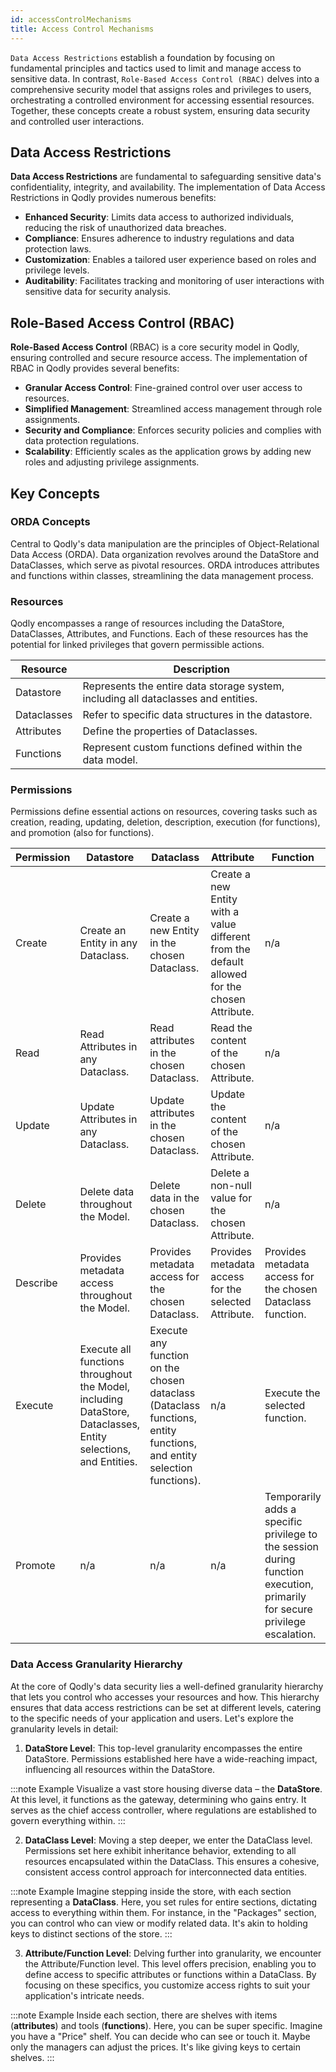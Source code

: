 ```yaml
---
id: accessControlMechanisms
title: Access Control Mechanisms
---
```


`Data Access Restrictions` establish a foundation by focusing on fundamental principles and tactics used to limit and manage access to sensitive data. In contrast, `Role-Based Access Control (RBAC)` delves into a comprehensive security model that assigns roles and privileges to users, orchestrating a controlled environment for accessing essential resources. Together, these concepts create a robust system, ensuring data security and controlled user interactions.

## Data Access Restrictions

**Data Access Restrictions** are fundamental to safeguarding sensitive data's confidentiality, integrity, and availability. The implementation of Data Access Restrictions in Qodly provides numerous benefits:

- **Enhanced Security**: Limits data access to authorized individuals, reducing the risk of unauthorized data breaches.
- **Compliance**: Ensures adherence to industry regulations and data protection laws.
- **Customization**: Enables a tailored user experience based on roles and privilege levels.
- **Auditability**: Facilitates tracking and monitoring of user interactions with sensitive data for security analysis.

## Role-Based Access Control (RBAC) 

**Role-Based Access Control** (RBAC) is a core security model in Qodly, ensuring controlled and secure resource access. The implementation of RBAC in Qodly provides several benefits:

- **Granular Access Control**: Fine-grained control over user access to resources.
- **Simplified Management**: Streamlined access management through role assignments.
- **Security and Compliance**: Enforces security policies and complies with data protection regulations.
- **Scalability**: Efficiently scales as the application grows by adding new roles and adjusting privilege assignments.

## Key Concepts 

### ORDA Concepts

Central to Qodly's data manipulation are the principles of Object-Relational Data Access (ORDA). Data organization revolves around the DataStore and DataClasses, which serve as pivotal resources. ORDA introduces attributes and functions within classes, streamlining the data management process.

### Resources  

Qodly encompasses a range of resources including the DataStore, DataClasses, Attributes, and Functions. Each of these resources has the potential for linked privileges that govern permissible actions.

|Resource           |Description|
|---------------------|---|
|Datastore            |Represents the entire data storage system, including all dataclasses and entities.|  
|Dataclasses          |Refer to specific data structures in the datastore.|
|Attributes           |Define the properties of Dataclasses.|
|Functions |Represent custom functions defined within the data model.|


### Permissions

Permissions define essential actions on resources, covering tasks such as creation, reading, updating, deletion, description, execution (for functions), and promotion (also for functions).

| Permission | Datastore | Dataclass | Attribute | Function |
|------------|-----------|-----------|-----------|----------|
| Create | Create an Entity in any Dataclass. | Create a new Entity in the chosen Dataclass. | Create a new Entity with a value different from the default allowed for the chosen Attribute. | n/a |
| Read | Read Attributes in any Dataclass. | Read attributes in the chosen Dataclass. | Read the content of the chosen Attribute. | n/a |
| Update | Update Attributes in any Dataclass. | Update attributes in the chosen Dataclass. | Update the content of the chosen Attribute. | n/a |
| Delete | Delete data throughout the Model. | Delete data in the chosen Dataclass. | Delete a non-null value for the chosen Attribute. | n/a |
| Describe | Provides metadata access throughout the Model. | Provides metadata access for the chosen Dataclass. | Provides metadata access for the selected Attribute. | Provides metadata access for the chosen Dataclass function. |
| Execute | Execute all functions throughout the Model, including DataStore, Dataclasses, Entity selections, and Entities. | Execute any function on the chosen dataclass (Dataclass functions, entity functions, and entity selection functions). | n/a | Execute the selected function. |
| Promote    | n/a | n/a | n/a | Temporarily adds a specific privilege to the session during function execution, primarily for secure privilege escalation. |


### Data Access Granularity Hierarchy

At the core of Qodly's data security lies a well-defined granularity hierarchy that lets you control who accesses your resources and how. This hierarchy ensures that data access restrictions can be set at different levels, catering to the specific needs of your application and users. Let's explore the granularity levels in detail:


1. **DataStore Level**: This top-level granularity encompasses the entire DataStore. Permissions established here have a wide-reaching impact, influencing all resources within the DataStore.

:::note Example
Visualize a vast store housing diverse data – the **DataStore**. At this level, it functions as the gateway, determining who gains entry. It serves as the chief access controller, where regulations are established to govern everything within.
:::


2. **DataClass Level**: Moving a step deeper, we enter the DataClass level. Permissions set here exhibit inheritance behavior, extending to all resources encapsulated within the DataClass. This ensures a cohesive, consistent access control approach for interconnected data entities.

:::note Example
Imagine stepping inside the store, with each section representing a **DataClass**. Here, you set rules for entire sections, dictating access to everything within them. For instance, in the "Packages" section, you can control who can view or modify related data. It's akin to holding keys to distinct sections of the store.
:::

3. **Attribute/Function Level**: Delving further into granularity, we encounter the Attribute/Function level. This level offers precision, enabling you to define access to specific attributes or functions within a DataClass. By focusing on these specifics, you customize access rights to suit your application's intricate needs.

:::note Example
Inside each section, there are shelves with items (**attributes**) and tools (**functions**). Here, you can be super specific. Imagine you have a "Price" shelf. You can decide who can see or touch it. Maybe only the managers can adjust the prices. It's like giving keys to certain shelves.
:::

